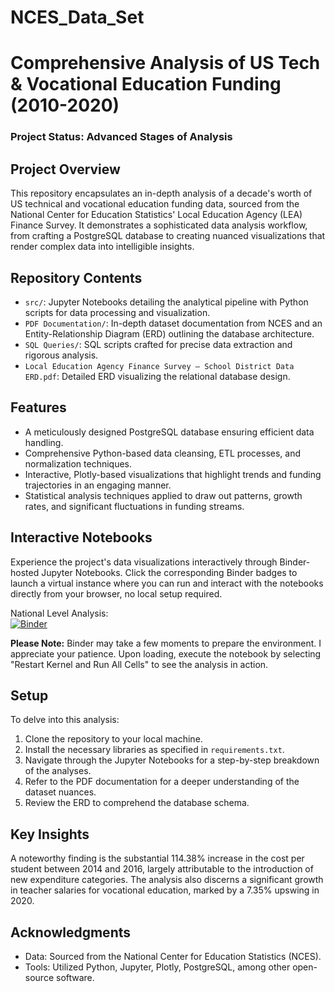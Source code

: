 # NCES_Data_Set  
# Comprehensive Analysis of US Tech & Vocational Education Funding (2010-2020)

### Project Status: Advanced Stages of Analysis

## Project Overview

This repository encapsulates an in-depth analysis of a decade's worth of US technical and vocational education funding data, sourced from the National Center for Education Statistics' Local Education Agency (LEA) Finance Survey. It demonstrates a sophisticated data analysis workflow, from crafting a PostgreSQL database to creating nuanced visualizations that render complex data into intelligible insights.

## Repository Contents

- `src/`: Jupyter Notebooks detailing the analytical pipeline with Python scripts for data processing and visualization.
- `PDF Documentation/`: In-depth dataset documentation from NCES and an Entity-Relationship Diagram (ERD) outlining the database architecture.
- `SQL Queries/`: SQL scripts crafted for precise data extraction and rigorous analysis.
- `Local Education Agency Finance Survey – School District Data ERD.pdf`: Detailed ERD visualizing the relational database design.

## Features

- A meticulously designed PostgreSQL database ensuring efficient data handling.
- Comprehensive Python-based data cleansing, ETL processes, and normalization techniques.
- Interactive, Plotly-based visualizations that highlight trends and funding trajectories in an engaging manner.
- Statistical analysis techniques applied to draw out patterns, growth rates, and significant fluctuations in funding streams.

## Interactive Notebooks

Experience the project's data visualizations interactively through Binder-hosted Jupyter Notebooks. Click the corresponding Binder badges to launch a virtual instance where you can run and interact with the notebooks directly from your browser, no local setup required.

National Level Analysis:  
[![Binder](https://mybinder.org/badge_logo.svg)](https://mybinder.org/v2/gh/jacobc5266/NCES_Data_Set/main?labpath=src%2FLEA_Finance_Data_National_Level_Analysis.ipynb)

**Please Note:** Binder may take a few moments to prepare the environment. I appreciate your patience. Upon loading, execute the notebook by selecting "Restart Kernel and Run All Cells" to see the analysis in action.

## Setup

To delve into this analysis:

1. Clone the repository to your local machine.
2. Install the necessary libraries as specified in `requirements.txt`.
3. Navigate through the Jupyter Notebooks for a step-by-step breakdown of the analyses.
4. Refer to the PDF documentation for a deeper understanding of the dataset nuances.
5. Review the ERD to comprehend the database schema.

## Key Insights

A noteworthy finding is the substantial 114.38% increase in the cost per student between 2014 and 2016, largely attributable to the introduction of new expenditure categories. The analysis also discerns a significant growth in teacher salaries for vocational education, marked by a 7.35% upswing in 2020.

## Acknowledgments

- Data: Sourced from the National Center for Education Statistics (NCES).
- Tools: Utilized Python, Jupyter, Plotly, PostgreSQL, among other open-source software.
